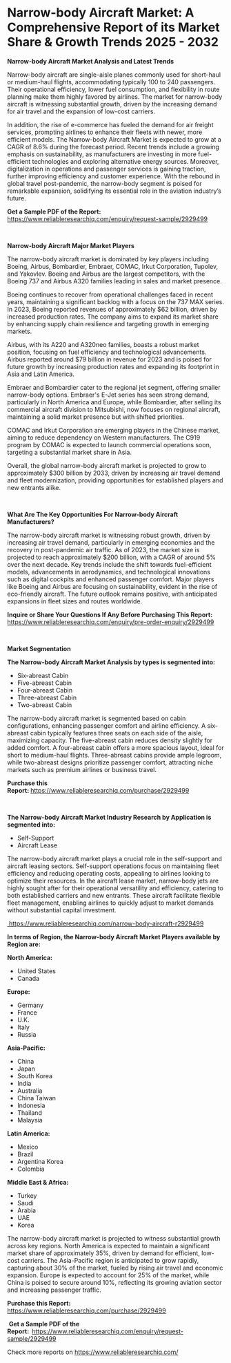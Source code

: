 <p><h1>Narrow-body Aircraft Market: A Comprehensive Report of its Market Share & Growth Trends 2025 - 2032</h1></p><p><strong>Narrow-body Aircraft Market Analysis and Latest Trends</strong></p>
<p><p>Narrow-body aircraft are single-aisle planes commonly used for short-haul or medium-haul flights, accommodating typically 100 to 240 passengers. Their operational efficiency, lower fuel consumption, and flexibility in route planning make them highly favored by airlines. The market for narrow-body aircraft is witnessing substantial growth, driven by the increasing demand for air travel and the expansion of low-cost carriers. </p><p>In addition, the rise of e-commerce has fueled the demand for air freight services, prompting airlines to enhance their fleets with newer, more efficient models. The Narrow-body Aircraft Market is expected to grow at a CAGR of 8.6% during the forecast period. Recent trends include a growing emphasis on sustainability, as manufacturers are investing in more fuel-efficient technologies and exploring alternative energy sources. Moreover, digitalization in operations and passenger services is gaining traction, further improving efficiency and customer experience. With the rebound in global travel post-pandemic, the narrow-body segment is poised for remarkable expansion, solidifying its essential role in the aviation industry’s future.</p></p>
<p><strong>Get a Sample PDF of the Report:&nbsp;</strong> <a href="https://www.reliableresearchiq.com/enquiry/request-sample/2929499?utm_campaign=2291&utm_medium=2&utm_source=Github&utm_content=ia&utm_term=12032025&utm_id=narrow-body-aircraft">https://www.reliableresearchiq.com/enquiry/request-sample/2929499</a></p>
<p>&nbsp;</p>
<p><strong>Narrow-body Aircraft Major Market Players</strong></p>
<p><p>The narrow-body aircraft market is dominated by key players including Boeing, Airbus, Bombardier, Embraer, COMAC, Irkut Corporation, Tupolev, and Yakovlev. Boeing and Airbus are the largest competitors, with the Boeing 737 and Airbus A320 families leading in sales and market presence. </p><p>Boeing continues to recover from operational challenges faced in recent years, maintaining a significant backlog with a focus on the 737 MAX series. In 2023, Boeing reported revenues of approximately $62 billion, driven by increased production rates. The company aims to expand its market share by enhancing supply chain resilience and targeting growth in emerging markets.</p><p>Airbus, with its A220 and A320neo families, boasts a robust market position, focusing on fuel efficiency and technological advancements. Airbus reported around $79 billion in revenue for 2023 and is poised for future growth by increasing production rates and expanding its footprint in Asia and Latin America.</p><p>Embraer and Bombardier cater to the regional jet segment, offering smaller narrow-body options. Embraer's E-Jet series has seen strong demand, particularly in North America and Europe, while Bombardier, after selling its commercial aircraft division to Mitsubishi, now focuses on regional aircraft, maintaining a solid market presence but with shifted priorities.</p><p>COMAC and Irkut Corporation are emerging players in the Chinese market, aiming to reduce dependency on Western manufacturers. The C919 program by COMAC is expected to launch commercial operations soon, targeting a substantial market share in Asia.</p><p>Overall, the global narrow-body aircraft market is projected to grow to approximately $300 billion by 2033, driven by increasing air travel demand and fleet modernization, providing opportunities for established players and new entrants alike.</p></p>
<p>&nbsp;</p>
<p><strong>What Are The Key Opportunities For Narrow-body Aircraft Manufacturers?</strong></p>
<p><p>The narrow-body aircraft market is witnessing robust growth, driven by increasing air travel demand, particularly in emerging economies and the recovery in post-pandemic air traffic. As of 2023, the market size is projected to reach approximately $200 billion, with a CAGR of around 5% over the next decade. Key trends include the shift towards fuel-efficient models, advancements in aerodynamics, and technological innovations such as digital cockpits and enhanced passenger comfort. Major players like Boeing and Airbus are focusing on sustainability, evident in the rise of eco-friendly aircraft. The future outlook remains positive, with anticipated expansions in fleet sizes and routes worldwide.</p></p>
<p><strong>Inquire or Share Your Questions If Any Before Purchasing This Report:</strong> <a href="https://www.reliableresearchiq.com/enquiry/pre-order-enquiry/2929499?utm_campaign=2291&utm_medium=2&utm_source=Github&utm_content=ia&utm_term=12032025&utm_id=narrow-body-aircraft">https://www.reliableresearchiq.com/enquiry/pre-order-enquiry/2929499</a></p>
<p>&nbsp;</p>
<p><strong>Market Segmentation</strong></p>
<p><strong>The Narrow-body Aircraft Market Analysis by types is segmented into:</strong></p>
<p><ul><li>Six-abreast Cabin</li><li>Five-abreast Cabin</li><li>Four-abreast Cabin</li><li>Three-abreast Cabin</li><li>Two-abreast Cabin</li></ul></p>
<p><p>The narrow-body aircraft market is segmented based on cabin configurations, enhancing passenger comfort and airline efficiency. A six-abreast cabin typically features three seats on each side of the aisle, maximizing capacity. The five-abreast cabin reduces density slightly for added comfort. A four-abreast cabin offers a more spacious layout, ideal for short to medium-haul flights. Three-abreast cabins provide ample legroom, while two-abreast designs prioritize passenger comfort, attracting niche markets such as premium airlines or business travel.</p></p>
<p><strong>Purchase this Report:&nbsp;</strong><a href="https://www.reliableresearchiq.com/purchase/2929499?utm_campaign=2291&utm_medium=2&utm_source=Github&utm_content=ia&utm_term=12032025&utm_id=narrow-body-aircraft">https://www.reliableresearchiq.com/purchase/2929499</a></p>
<p>&nbsp;</p>
<p><strong>The Narrow-body Aircraft Market Industry Research by Application is segmented into:</strong></p>
<p><ul><li>Self-Support</li><li>Aircraft Lease</li></ul></p>
<p><p>The narrow-body aircraft market plays a crucial role in the self-support and aircraft leasing sectors. Self-support operations focus on maintaining fleet efficiency and reducing operating costs, appealing to airlines looking to optimize their resources. In the aircraft lease market, narrow-body jets are highly sought after for their operational versatility and efficiency, catering to both established carriers and new entrants. These aircraft facilitate flexible fleet management, enabling airlines to quickly adjust to market demands without substantial capital investment.</p></p>
<p><a href="https://www.reliableresearchiq.com/narrow-body-aircraft-r2929499?utm_campaign=2291&utm_medium=2&utm_source=Github&utm_content=ia&utm_term=12032025&utm_id=narrow-body-aircraft">&nbsp;https://www.reliableresearchiq.com/narrow-body-aircraft-r2929499</a></p>
<p><strong>In terms of Region, the Narrow-body Aircraft Market Players available by Region are:</strong></p>
<p>
    <p> <strong> North America: </strong>
        <ul>
            <li>United States</li>
            <li>Canada</li>
        </ul>
        </p> 
    <p> <strong> Europe: </strong>
        <ul>
            <li>Germany</li>
            <li>France</li>
            <li>U.K.</li>
            <li>Italy</li>
            <li>Russia</li>
        </ul>
        </p> 
    <p> <strong> Asia-Pacific: </strong>
        <ul>
            <li>China</li>
            <li>Japan</li>
            <li>South Korea</li>
            <li>India</li>
            <li>Australia</li>
            <li>China Taiwan</li>
            <li>Indonesia</li>
            <li>Thailand</li>
            <li>Malaysia</li>
        </ul>
        </p> 
    <p> <strong> Latin America: </strong>
        <ul>
            <li>Mexico</li>
            <li>Brazil</li>
            <li>Argentina Korea</li>
            <li>Colombia</li>
        </ul>
        </p> 
    <p> <strong> Middle East & Africa: </strong>
        <ul>
            <li>Turkey</li>
            <li>Saudi</li>
            <li>Arabia</li>
            <li>UAE</li>
            <li>Korea</li>
        </ul>
    </p>
    </p>
<p><p>The narrow-body aircraft market is projected to witness substantial growth across key regions. North America is expected to maintain a significant market share of approximately 35%, driven by demand for efficient, low-cost carriers. The Asia-Pacific region is anticipated to grow rapidly, capturing about 30% of the market, fueled by rising air travel and economic expansion. Europe is expected to account for 25% of the market, while China is poised to secure around 10%, reflecting its growing aviation sector and increasing passenger traffic.</p></p>
<p><strong>Purchase this Report: </strong><a href="https://www.reliableresearchiq.com/purchase/2929499?utm_campaign=2291&utm_medium=2&utm_source=Github&utm_content=ia&utm_term=12032025&utm_id=narrow-body-aircraft">https://www.reliableresearchiq.com/purchase/2929499</a></p>
<p>&nbsp;<strong>Get a Sample PDF of the Report:&nbsp;&nbsp;</strong><a href="https://www.reliableresearchiq.com/enquiry/request-sample/2929499?utm_campaign=2291&utm_medium=2&utm_source=Github&utm_content=ia&utm_term=12032025&utm_id=narrow-body-aircraft">https://www.reliableresearchiq.com/enquiry/request-sample/2929499</a></p>
<p><strong></strong></p>
<p>Check more reports on <a href="https://www.reliableresearchiq.com/?utm_campaign=2291&utm_medium=2&utm_source=Github&utm_content=ia&utm_term=12032025&utm_id=narrow-body-aircraft">https://www.reliableresearchiq.com/</a></p>